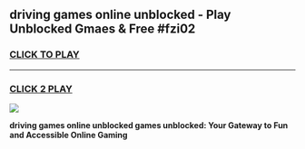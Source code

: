 
## driving games online unblocked - Play Unblocked Gmaes & Free #fzi02
<h3>
<a href="https://premium.freeplayer.one?title=driving_games_online_unblocked&ref=01M">CLICK TO PLAY</a></h3>
<hr>

<h3>
<a href="https://premium.freeplayer.one?title=driving_games_online_unblocked&ref=01M">CLICK 2 PLAY</a>
  
</h3>

<a href="https://premium.freeplayer.one?title=driving_games_online_unblocked&ref=01M"><img src="https://clearcache.store/games.png"></a>


**driving games online unblocked games unblocked: Your Gateway to Fun and Accessible Online Gaming**
